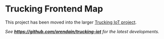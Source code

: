 # Trucking Frontend Map

This project has been moved into the larger [Trucking IoT project](https://github.com/orendain/trucking-iot).
 
_See **https://github.com/orendain/trucking-iot** for the latest developments._
